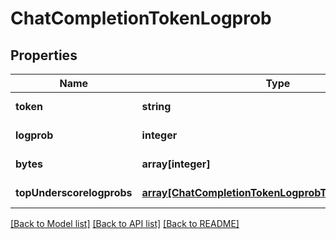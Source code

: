 # ChatCompletionTokenLogprob

## Properties
Name | Type | Description | Notes
------------ | ------------- | ------------- | -------------
**token** | **string** |  | [default to null]
**logprob** | **integer** |  | [default to null]
**bytes** | **array[integer]** |  | [default to null]
**topUnderscorelogprobs** | [**array[ChatCompletionTokenLogprobTopLogprobsInner]**](ChatCompletionTokenLogprobTopLogprobsInner.md) |  | [default to null]

[[Back to Model list]](../README.md#documentation-for-models) [[Back to API list]](../README.md#documentation-for-api-endpoints) [[Back to README]](../README.md)


